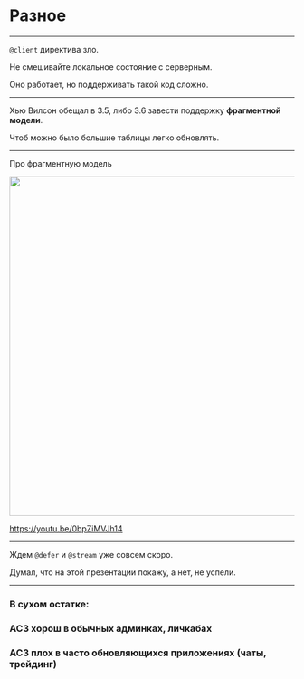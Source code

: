 # Разное

-----

`@client` директива зло.

Не смешивайте локальное состояние с серверным.

Оно работает, но поддерживать такой код сложно.

-----

Хью Вилсон обещал в 3.5, либо 3.6 завести поддержку **фрагментной модели**.

Чтоб можно было большие таблицы легко обновлять.

-----

Про фрагментную модель

<a href="https://youtu.be/0bpZiMVJh14" target="_blank"><img width="600" alt="" src="https://img.youtube.com/vi/0bpZiMVJh14/0.jpg" class="plain"></a>

<https://youtu.be/0bpZiMVJh14>

-----

Ждем `@defer` и `@stream` уже совсем скоро.

Думал, что на этой презентации покажу, а нет, не успели.

-----
### В сухом остатке: 

### AC3 хорош в обычных админках, личкабах <!-- .element: class="green" -->

### AC3 плох в часто обновляющихся приложениях (чаты, трейдинг) <!-- .element: class="red" -->
